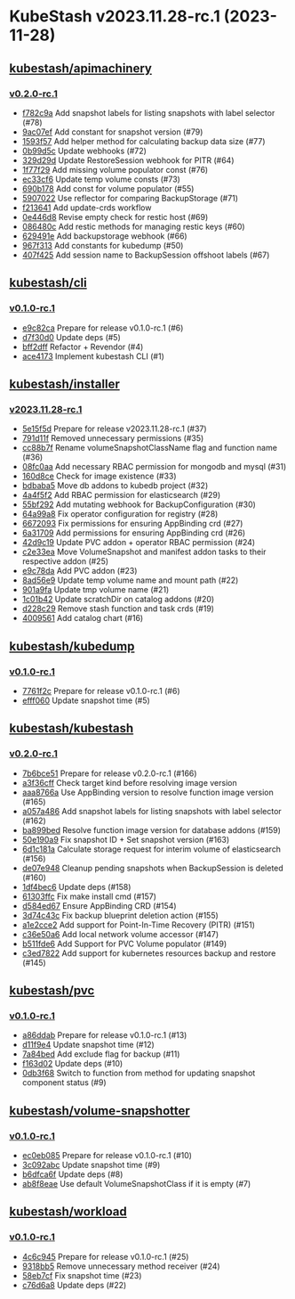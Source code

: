 # KubeStash v2023.11.28-rc.1 (2023-11-28)


## [kubestash/apimachinery](https://github.com/kubestash/apimachinery)

### [v0.2.0-rc.1](https://github.com/kubestash/apimachinery/releases/tag/v0.2.0-rc.1)

- [f782c9a](https://github.com/kubestash/apimachinery/commit/f782c9a) Add snapshot labels for listing snapshots with label selector (#78)
- [9ac07ef](https://github.com/kubestash/apimachinery/commit/9ac07ef) Add constant for snapshot version (#79)
- [1593f57](https://github.com/kubestash/apimachinery/commit/1593f57) Add helper method for calculating backup data size (#77)
- [0b99d5c](https://github.com/kubestash/apimachinery/commit/0b99d5c) Update webhooks (#72)
- [329d29d](https://github.com/kubestash/apimachinery/commit/329d29d) Update RestoreSession webhook for PITR (#64)
- [1f77f29](https://github.com/kubestash/apimachinery/commit/1f77f29) Add missing volume populator const (#76)
- [ec33cf6](https://github.com/kubestash/apimachinery/commit/ec33cf6) Update temp volume consts (#73)
- [690b178](https://github.com/kubestash/apimachinery/commit/690b178) Add const for volume populator (#55)
- [5907022](https://github.com/kubestash/apimachinery/commit/5907022) Use reflector for comparing BackupStorage (#71)
- [f213641](https://github.com/kubestash/apimachinery/commit/f213641) Add update-crds workflow
- [0e446d8](https://github.com/kubestash/apimachinery/commit/0e446d8) Revise empty check for restic host (#69)
- [086480c](https://github.com/kubestash/apimachinery/commit/086480c) Add restic methods for managing restic keys (#60)
- [629491e](https://github.com/kubestash/apimachinery/commit/629491e) Add backupstorage webhook (#66)
- [967f313](https://github.com/kubestash/apimachinery/commit/967f313) Add constants for kubedump (#50)
- [407f425](https://github.com/kubestash/apimachinery/commit/407f425) Add session name to BackupSession offshoot labels (#67)



## [kubestash/cli](https://github.com/kubestash/cli)

### [v0.1.0-rc.1](https://github.com/kubestash/cli/releases/tag/v0.1.0-rc.1)

- [e9c82ca](https://github.com/kubestash/cli/commit/e9c82ca) Prepare for release v0.1.0-rc.1 (#6)
- [d7f30d0](https://github.com/kubestash/cli/commit/d7f30d0) Update deps (#5)
- [bff2dff](https://github.com/kubestash/cli/commit/bff2dff) Refactor + Revendor (#4)
- [ace4173](https://github.com/kubestash/cli/commit/ace4173) Implement kubestash CLI (#1)



## [kubestash/installer](https://github.com/kubestash/installer)

### [v2023.11.28-rc.1](https://github.com/kubestash/installer/releases/tag/v2023.11.28-rc.1)

- [5e15f5d](https://github.com/kubestash/installer/commit/5e15f5d) Prepare for release v2023.11.28-rc.1 (#37)
- [791d11f](https://github.com/kubestash/installer/commit/791d11f) Removed unnecessary permissions (#35)
- [cc88b7f](https://github.com/kubestash/installer/commit/cc88b7f) Rename volumeSnapshotClassName flag and function name (#36)
- [08fc0aa](https://github.com/kubestash/installer/commit/08fc0aa) Add necessary RBAC permission for mongodb and mysql (#31)
- [160d8ce](https://github.com/kubestash/installer/commit/160d8ce) Check for image existence (#33)
- [bdbaba5](https://github.com/kubestash/installer/commit/bdbaba5) Move db addons to kubedb project (#32)
- [4a4f5f2](https://github.com/kubestash/installer/commit/4a4f5f2) Add RBAC permission for elasticsearch (#29)
- [55bf292](https://github.com/kubestash/installer/commit/55bf292) Add mutating webhook for BackupConfiguration (#30)
- [64a99a8](https://github.com/kubestash/installer/commit/64a99a8) Fix operator configuration for registry (#28)
- [6672093](https://github.com/kubestash/installer/commit/6672093) Fix permissions for ensuring AppBinding crd (#27)
- [6a31709](https://github.com/kubestash/installer/commit/6a31709) Add permissions for ensuring AppBinding crd (#26)
- [42d9c19](https://github.com/kubestash/installer/commit/42d9c19) Update PVC addon + operator RBAC permission (#24)
- [c2e33ea](https://github.com/kubestash/installer/commit/c2e33ea) Move VolumeSnapshot and manifest addon tasks to their respective addon (#25)
- [e9c78da](https://github.com/kubestash/installer/commit/e9c78da) Add PVC addon (#23)
- [8ad56e9](https://github.com/kubestash/installer/commit/8ad56e9) Update temp volume name and mount path (#22)
- [901a9fa](https://github.com/kubestash/installer/commit/901a9fa) Update tmp volume name (#21)
- [1c01b42](https://github.com/kubestash/installer/commit/1c01b42) Update scratchDir on catalog addons (#20)
- [d228c29](https://github.com/kubestash/installer/commit/d228c29) Remove stash function and task crds (#19)
- [4009561](https://github.com/kubestash/installer/commit/4009561) Add catalog chart (#16)



## [kubestash/kubedump](https://github.com/kubestash/kubedump)

### [v0.1.0-rc.1](https://github.com/kubestash/kubedump/releases/tag/v0.1.0-rc.1)

- [7761f2c](https://github.com/kubestash/kubedump/commit/7761f2c) Prepare for release v0.1.0-rc.1 (#6)
- [efff060](https://github.com/kubestash/kubedump/commit/efff060) Update snapshot time (#5)



## [kubestash/kubestash](https://github.com/kubestash/kubestash)

### [v0.2.0-rc.1](https://github.com/kubestash/kubestash/releases/tag/v0.2.0-rc.1)

- [7b6bce51](https://github.com/kubestash/kubestash/commit/7b6bce51) Prepare for release v0.2.0-rc.1 (#166)
- [a3f36cff](https://github.com/kubestash/kubestash/commit/a3f36cff) Check target kind before resolving image version
- [aaa8766a](https://github.com/kubestash/kubestash/commit/aaa8766a) Use AppBinding version to resolve function image version (#165)
- [a057a486](https://github.com/kubestash/kubestash/commit/a057a486) Add snapshot labels for listing snapshots with label selector (#162)
- [ba899bed](https://github.com/kubestash/kubestash/commit/ba899bed) Resolve function image version for database addons (#159)
- [50e190a9](https://github.com/kubestash/kubestash/commit/50e190a9) Fix snapshot ID + Set snapshot version (#163)
- [6d1c181a](https://github.com/kubestash/kubestash/commit/6d1c181a) Calculate storage request for interim volume of elasticsearch (#156)
- [de07e948](https://github.com/kubestash/kubestash/commit/de07e948) Cleanup pending snapshots when BackupSession is deleted (#160)
- [1df4bec6](https://github.com/kubestash/kubestash/commit/1df4bec6) Update deps (#158)
- [61303ffc](https://github.com/kubestash/kubestash/commit/61303ffc) Fix make install cmd (#157)
- [d584ed67](https://github.com/kubestash/kubestash/commit/d584ed67) Ensure AppBinding CRD (#154)
- [3d74c43c](https://github.com/kubestash/kubestash/commit/3d74c43c) Fix backup blueprint deletion action (#155)
- [a1e2cce2](https://github.com/kubestash/kubestash/commit/a1e2cce2) Add support for Point-In-Time Recovery (PITR) (#151)
- [c36e50a6](https://github.com/kubestash/kubestash/commit/c36e50a6) Add local network volume accessor (#147)
- [b511fde6](https://github.com/kubestash/kubestash/commit/b511fde6) Add Support for PVC Volume populator (#149)
- [c3ed7822](https://github.com/kubestash/kubestash/commit/c3ed7822) Add support for kubernetes resources backup and restore (#145)



## [kubestash/pvc](https://github.com/kubestash/pvc)

### [v0.1.0-rc.1](https://github.com/kubestash/pvc/releases/tag/v0.1.0-rc.1)

- [a86ddab](https://github.com/kubestash/pvc/commit/a86ddab) Prepare for release v0.1.0-rc.1 (#13)
- [d11f9e4](https://github.com/kubestash/pvc/commit/d11f9e4) Update snapshot time (#12)
- [7a84bed](https://github.com/kubestash/pvc/commit/7a84bed) Add exclude flag for backup (#11)
- [f163d02](https://github.com/kubestash/pvc/commit/f163d02) Update deps (#10)
- [0db3f68](https://github.com/kubestash/pvc/commit/0db3f68) Switch to function from method for updating snapshot component status (#9)



## [kubestash/volume-snapshotter](https://github.com/kubestash/volume-snapshotter)

### [v0.1.0-rc.1](https://github.com/kubestash/volume-snapshotter/releases/tag/v0.1.0-rc.1)

- [ec0eb085](https://github.com/kubestash/volume-snapshotter/commit/ec0eb085) Prepare for release v0.1.0-rc.1 (#10)
- [3c092abc](https://github.com/kubestash/volume-snapshotter/commit/3c092abc) Update snapshot time (#9)
- [b6dfca6f](https://github.com/kubestash/volume-snapshotter/commit/b6dfca6f) Update deps (#8)
- [ab8f8eae](https://github.com/kubestash/volume-snapshotter/commit/ab8f8eae) Use default VolumeSnapshotClass if it is empty (#7)



## [kubestash/workload](https://github.com/kubestash/workload)

### [v0.1.0-rc.1](https://github.com/kubestash/workload/releases/tag/v0.1.0-rc.1)

- [4c6c945](https://github.com/kubestash/workload/commit/4c6c945) Prepare for release v0.1.0-rc.1 (#25)
- [9318bb5](https://github.com/kubestash/workload/commit/9318bb5) Remove unnecessary method receiver (#24)
- [58eb7cf](https://github.com/kubestash/workload/commit/58eb7cf) Fix snapshot time (#23)
- [c76d6a8](https://github.com/kubestash/workload/commit/c76d6a8) Update deps (#22)



